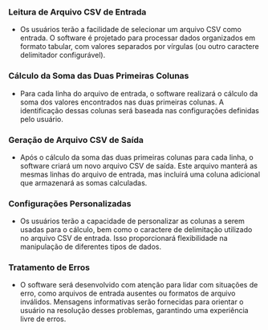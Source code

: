 ### Leitura de Arquivo CSV de Entrada

- Os usuários terão a facilidade de selecionar um arquivo CSV como entrada. O software é projetado para processar dados organizados em formato tabular, com valores separados por vírgulas (ou outro caractere delimitador configurável).

### Cálculo da Soma das Duas Primeiras Colunas

- Para cada linha do arquivo de entrada, o software realizará o cálculo da soma dos valores encontrados nas duas primeiras colunas. A identificação dessas colunas será baseada nas configurações definidas pelo usuário.

### Geração de Arquivo CSV de Saída

- Após o cálculo da soma das duas primeiras colunas para cada linha, o software criará um novo arquivo CSV de saída. Este arquivo manterá as mesmas linhas do arquivo de entrada, mas incluirá uma coluna adicional que armazenará as somas calculadas.

### Configurações Personalizadas

- Os usuários terão a capacidade de personalizar as colunas a serem usadas para o cálculo, bem como o caractere de delimitação utilizado no arquivo CSV de entrada. Isso proporcionará flexibilidade na manipulação de diferentes tipos de dados.

### Tratamento de Erros

- O software será desenvolvido com atenção para lidar com situações de erro, como arquivos de entrada ausentes ou formatos de arquivo inválidos. Mensagens informativas serão fornecidas para orientar o usuário na resolução desses problemas, garantindo uma experiência livre de erros.
